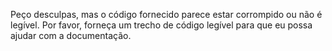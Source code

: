 Peço desculpas, mas o código fornecido parece estar corrompido ou não é legível. Por favor, forneça um trecho de código legível para que eu possa ajudar com a documentação.